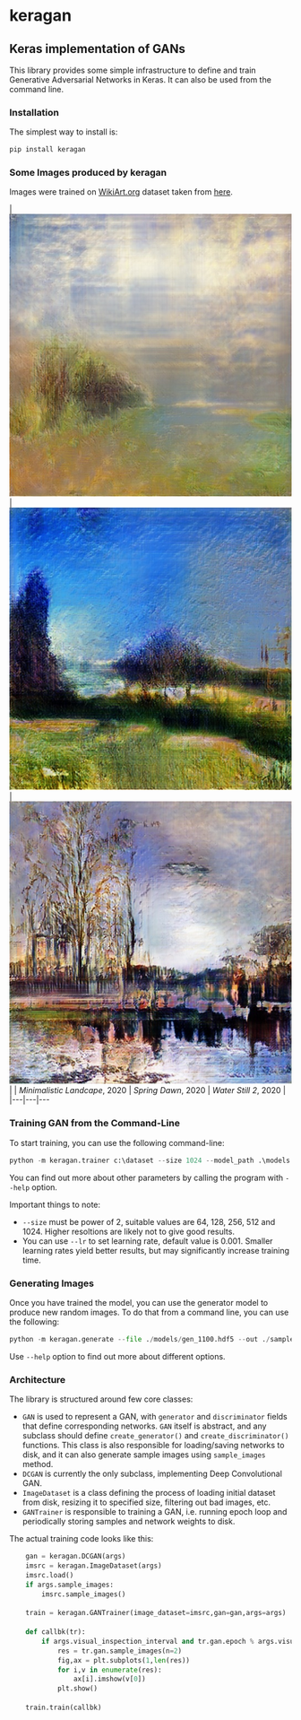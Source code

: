 # keragan

## Keras implementation of GANs

This library provides some simple infrastructure to define and train Generative Adversarial Networks in Keras. It can also be used from the command line.

### Installation

The simplest way to install is:
```python
pip install keragan
```

### Some Images produced by keragan

Images were trained on [WikiArt.org](http://wikiart.org) dataset taken from [here](https://github.com/cs-chan/ArtGAN/blob/master/WikiArt%20Dataset/README.md).

|![Minimalistic Landscape 1](images/min_landscape_1.jpg)|![Spring Dawn](images/spring_dawn.jpg)|![Still Water 2](images/still_water_2.jpg)|
| *Minimalistic Landcape*, 2020 | *Spring Dawn*, 2020 | *Water Still 2*, 2020 |
|---|---|---

### Training GAN from the Command-Line

To start training, you can use the following command-line:
```python
python -m keragan.trainer c:\dataset --size 1024 --model_path .\models --samples_path .\samples --latent_dim 100 --epochs 1000
```

You can find out more about other parameters by calling the program with `--help` option.

Important things to note:
* `--size` must be power of 2, suitable values are 64, 128, 256, 512 and 1024. Higher resoltions are likely not to give good results.
* You can use `--lr` to set learning rate, default value is 0.001. Smaller learning rates yield better results, but may significantly increase training time.

### Generating Images

Once you have trained the model, you can use the generator model to produce new random images. To do that from a command line, you can use the following:

```python
python -m keragan.generate --file ./models/gen_1100.hdf5 --out ./samples --n 100
```

Use `--help` option to find out more about different options.

### Architecture 

The library is structured around few core classes:
* `GAN` is used to represent a GAN, with `generator` and `discriminator` fields that define corresponding networks. `GAN` itself is abstract, and any subclass should define `create_generator()` and `create_discriminator()` functions. This class is also responsible for loading/saving networks to disk, and it can also generate sample images using `sample_images` method.
* `DCGAN` is currently the only subclass, implementing Deep Convolutional GAN.
* `ImageDataset` is a class defining the process of loading initial dataset from disk, resizing it to specified size, filtering out bad images, etc.
* `GANTrainer` is responsible to training a GAN, i.e. running epoch loop and periodically storing samples and network weights to disk. 

The actual training code looks like this:
```python
    gan = keragan.DCGAN(args)
    imsrc = keragan.ImageDataset(args)
    imsrc.load()
    if args.sample_images:
        imsrc.sample_images()

    train = keragan.GANTrainer(image_dataset=imsrc,gan=gan,args=args)
    
    def callbk(tr):
        if args.visual_inspection_interval and tr.gan.epoch % args.visual_inspection_interval == 0:
            res = tr.gan.sample_images(n=2)
            fig,ax = plt.subplots(1,len(res))
            for i,v in enumerate(res):
                ax[i].imshow(v[0])
            plt.show()

    train.train(callbk)

```
